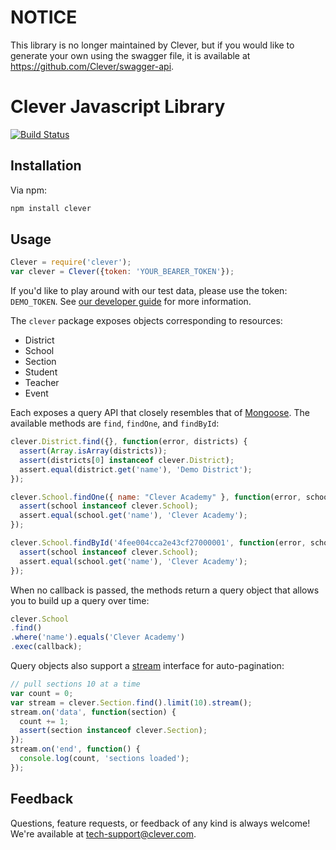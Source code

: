 # NOTICE
This library is no longer maintained by Clever, but if you would like to generate your own using the swagger file, it is available at https://github.com/Clever/swagger-api.

# Clever Javascript Library

[![Build Status](https://secure.travis-ci.org/Clever/clever-js.png)](http://travis-ci.org/Clever/clever-js)

## Installation

Via npm:

```bash
npm install clever
```

## Usage

```javascript
Clever = require('clever');
var clever = Clever({token: 'YOUR_BEARER_TOKEN'});
```
If you'd like to play around with our test data, please use the token: `DEMO_TOKEN`.
See [our developer guide](https://clever.com/developers/docs) for more information.

The `clever` package exposes objects corresponding to resources:

* District
* School
* Section
* Student
* Teacher
* Event

Each exposes a query API that closely resembles that of [Mongoose](http://mongoosejs.com/docs/queries.html). The available methods are `find`, `findOne`, and `findById`:

```javascript
clever.District.find({}, function(error, districts) {
  assert(Array.isArray(districts));
  assert(districts[0] instanceof clever.District);
  assert.equal(district.get('name'), 'Demo District');
});

clever.School.findOne({ name: "Clever Academy" }, function(error, school) {
  assert(school instanceof clever.School);
  assert.equal(school.get('name'), 'Clever Academy');
});

clever.School.findById('4fee004cca2e43cf27000001', function(error, school) {
  assert(school instanceof clever.School);
  assert.equal(school.get('name'), 'Clever Academy');
});
```

When no callback is passed, the methods return a query object that allows you to build up a query over time:

```javascript
clever.School
.find()
.where('name').equals('Clever Academy')
.exec(callback);
```

Query objects also support a [stream](http://nodejs.org/api/stream.html) interface for auto-pagination:

```javascript
// pull sections 10 at a time
var count = 0;
var stream = clever.Section.find().limit(10).stream();
stream.on('data', function(section) {
  count += 1;
  assert(section instanceof clever.Section);
});
stream.on('end', function() {
  console.log(count, 'sections loaded');
});
```

## Feedback

Questions, feature requests, or feedback of any kind is always welcome! We're available at [tech-support@clever.com](mailto:tech-support@clever.com).
